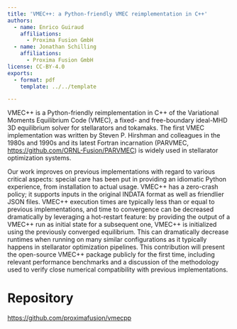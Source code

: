 ```yaml
---
title: 'VMEC++: a Python-friendly VMEC reimplementation in C++'
authors:
  - name: Enrico Guiraud
    affiliations:
      - Proxima Fusion GmbH
  - name: Jonathan Schilling
    affiliations:
      - Proxima Fusion GmbH
license: CC-BY-4.0
exports:
  - format: pdf
    template: ../../template

---
```


VMEC++ is a Python-friendly reimplementation in C++ of the Variational Moments Equilibrium Code (VMEC), a fixed- and free-boundary ideal-MHD 3D equilibrium solver for stellarators and tokamaks. The first VMEC implementation was written by Steven P. Hirshman and colleagues in the 1980s and 1990s and its latest Fortran incarnation (PARVMEC, https://github.com/ORNL-Fusion/PARVMEC) is widely used in stellarator optimization systems.

Our work improves on previous implementations with regard to various critical aspects: special care has been put in providing an idiomatic Python experience, from installation to actual usage. VMEC++ has a zero-crash policy; it supports inputs in the original INDATA format as well as friendlier JSON files. VMEC++ execution times are typically less than or equal to previous implementations, and time to convergence can be decreased dramatically by leveraging a hot-restart feature: by providing the output of a VMEC++ run as initial state for a subsequent one, VMEC++ is initialized using the previously converged equilibrium. This can dramatically decrease runtimes when running on many similar configurations as it typically happens in stellarator optimization pipelines.
This contribution will present the open-source VMEC++ package publicly for the first time, including relevant performance benchmarks and a discussion of the methodology used to verify close numerical compatibility with previous implementations.

# Repository
https://github.com/proximafusion/vmecpp

